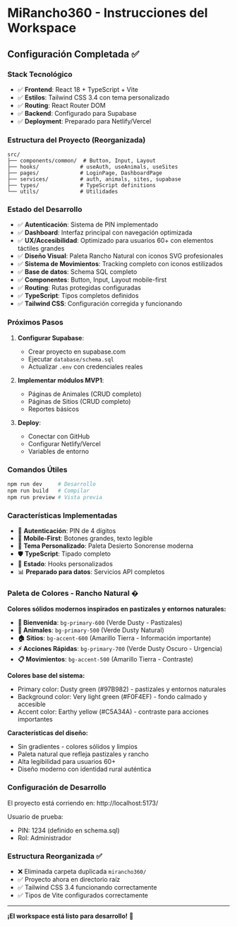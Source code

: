 # MiRancho360 - Instrucciones del Workspace

## Configuración Completada ✅

### Stack Tecnológico
- ✅ **Frontend**: React 18 + TypeScript + Vite
- ✅ **Estilos**: Tailwind CSS 3.4 con tema personalizado
- ✅ **Routing**: React Router DOM
- ✅ **Backend**: Configurado para Supabase
- ✅ **Deployment**: Preparado para Netlify/Vercel

### Estructura del Proyecto (Reorganizada)
```
src/
├── components/common/  # Button, Input, Layout
├── hooks/             # useAuth, useAnimals, useSites  
├── pages/             # LoginPage, DashboardPage
├── services/          # auth, animals, sites, supabase
├── types/             # TypeScript definitions
└── utils/             # Utilidades
```

### Estado del Desarrollo
- ✅ **Autenticación**: Sistema de PIN implementado
- ✅ **Dashboard**: Interfaz principal con navegación optimizada
- ✅ **UX/Accesibilidad**: Optimizado para usuarios 60+ con elementos táctiles grandes
- ✅ **Diseño Visual**: Paleta Rancho Natural con iconos SVG profesionales
- ✅ **Sistema de Movimientos**: Tracking completo con iconos estilizados
- ✅ **Base de datos**: Schema SQL completo
- ✅ **Componentes**: Button, Input, Layout mobile-first
- ✅ **Routing**: Rutas protegidas configuradas
- ✅ **TypeScript**: Tipos completos definidos
- ✅ **Tailwind CSS**: Configuración corregida y funcionando

### Próximos Pasos

1. **Configurar Supabase**:
   - Crear proyecto en supabase.com
   - Ejecutar `database/schema.sql`
   - Actualizar `.env` con credenciales reales

2. **Implementar módulos MVP1**:
   - Páginas de Animales (CRUD completo)
   - Páginas de Sitios (CRUD completo)
   - Reportes básicos

3. **Deploy**:
   - Conectar con GitHub
   - Configurar Netlify/Vercel
   - Variables de entorno

### Comandos Útiles
```bash
npm run dev     # Desarrollo
npm run build   # Compilar
npm run preview # Vista previa
```

### Características Implementadas
- 🔐 **Autenticación**: PIN de 4 dígitos
- 📱 **Mobile-First**: Botones grandes, texto legible
- 🎨 **Tema Personalizado**: Paleta Desierto Sonorense moderna
- 🛡️ **TypeScript**: Tipado completo
- 🔄 **Estado**: Hooks personalizados
- 📊 **Preparado para datos**: Servicios API completos

### Paleta de Colores - Rancho Natural �
**Colores sólidos modernos inspirados en pastizales y entornos naturales:**

- **🌟 Bienvenida**: `bg-primary-600` (Verde Dusty - Pastizales)
- **🐄 Animales**: `bg-primary-500` (Verde Dusty Natural)
- **🏠 Sitios**: `bg-accent-600` (Amarillo Tierra - Información importante)
- **⚡ Acciones Rápidas**: `bg-primary-700` (Verde Dusty Oscuro - Urgencia)
- **📋 Movimientos**: `bg-accent-500` (Amarillo Tierra - Contraste)

**Colores base del sistema:**
- Primary color: Dusty green (#97B982) - pastizales y entornos naturales
- Background color: Very light green (#F0F4EF) - fondo calmado y accesible  
- Accent color: Earthy yellow (#C5A34A) - contraste para acciones importantes

**Características del diseño:**
- Sin gradientes - colores sólidos y limpios
- Paleta natural que refleja pastizales y rancho
- Alta legibilidad para usuarios 60+
- Diseño moderno con identidad rural auténtica

### Configuración de Desarrollo
El proyecto está corriendo en: http://localhost:5173/

Usuario de prueba:
- PIN: 1234 (definido en schema.sql)
- Rol: Administrador

### Estructura Reorganizada ✅
- ❌ Eliminada carpeta duplicada `mirancho360/`  
- ✅ Proyecto ahora en directorio raíz
- ✅ Tailwind CSS 3.4 funcionando correctamente
- ✅ Tipos de Vite configurados correctamente

---

**¡El workspace está listo para desarrollo!** 🚀